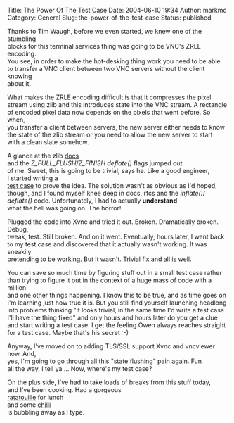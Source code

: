 Title: The Power Of The Test Case
Date: 2004-06-10 19:34
Author: markmc
Category: General
Slug: the-power-of-the-test-case
Status: published

Thanks to Tim Waugh, before we even started, we knew one of the
stumbling  
blocks for this terminal services thing was going to be VNC's ZRLE
encoding.  
You see, in order to make the hot-desking thing work you need to be
able  
to transfer a VNC client between two VNC servers without the client
knowing  
about it.

What makes the ZRLE encoding difficult is that it compresses the pixel  
stream using zlib and this introduces state into the VNC stream. A
rectangle  
of encoded pixel data now depends on the pixels that went before. So
when,  
you transfer a client between servers, the new server either needs to
know  
the state of the zlib stream or you need to allow the new server to
start  
with a clean slate somehow.

A glance at the zlib [docs](http://www.gzip.org/zlib/manual.html)  
and the *Z\_FULL\_FLUSH*/*Z\_FINISH* *deflate()* flags jumped out  
of me. Sweet, this is going to be trivial, says he. Like a good
engineer,  
I started writing a [  
test case](http://www.gnome.org/~markmc/code/test-zlib.c) to prove the
idea. The solution wasn't as obvious as I'd hoped,  
though, and I found myself knee deep in docs, rfcs and the *inflate()*/  
*deflate()* code. Unfortunately, I had to actually **understand**  
what the hell was going on. The horror!

Plugged the code into Xvnc and tried it out. Broken. Dramatically
broken. Debug,  
tweak, test. Still broken. And on it went. Eventually, hours later, I
went back  
to my test case and discovered that it actually wasn't working. It was
sneakily  
pretending to be working. But it wasn't. Trivial fix and all is well.

You can save so much time by figuring stuff out in a small test case
rather  
than trying to figure it out in the context of a huge mass of code with
a million  
and one other things happening. I know this to be true, and as time goes
on  
I'm learning just how true it is. But you still find yourself launching
headlong  
into problems thinking "it looks trivial, in the same time I'd write a
test case  
I'll have the thing fixed" and only hours and hours later do you get a
clue  
and start writing a test case. I get the feeling Owen always reaches
straight  
for a test case. Maybe that's his secret :-)

Anyway, I've moved on to adding TLS/SSL support Xvnc and vncviewer now.
And,  
yes, I'm going to go through all this "state flushing" pain again. Fun  
all the way, I tell ya ... Now, where's my test case?

On the plus side, I've had to take loads of breaks from this stuff
today,  
and I've been cooking. Had a gorgeous  
[ratatouille](http://en.wikipedia.org/wiki/Ratatouille) for lunch  
and some [chilli](http://en.wikipedia.org/wiki/Chili_con_carne)  
is bubbling away as I type.
